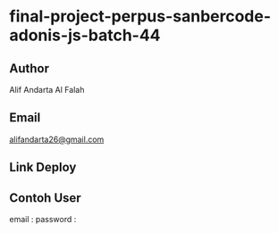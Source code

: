 # final-project-perpus-sanbercode-adonis-js-batch-44

## Author
Alif Andarta Al Falah

## Email
alifandarta26@gmail.com

## Link Deploy

## Contoh User
email : 
password :

